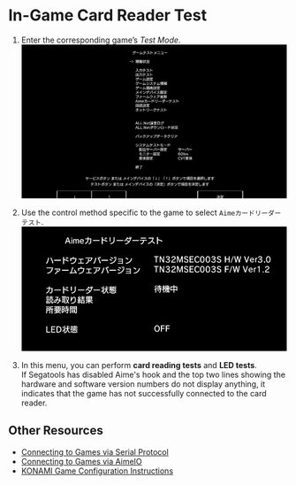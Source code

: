# In-Game Card Reader Test

1. Enter the corresponding game’s *Test Mode*.  
   ![test0](assets/test0.png)

2. Use the control method specific to the game to select `Aimeカードリーダーテスト`.  
   ![test1](assets/test1.png)

3. In this menu, you can perform **card reading tests** and **LED tests**.  
   If Segatools has disabled Aime's hook and the top two lines showing the hardware and software version numbers do not display anything, it indicates that the game has not successfully connected to the card reader.

## Other Resources
* [Connecting to Games via Serial Protocol](serial.md)
* [Connecting to Games via AimeIO](aimeio.md)
* [KONAMI Game Configuration Instructions](../KONAMI/index.md)
